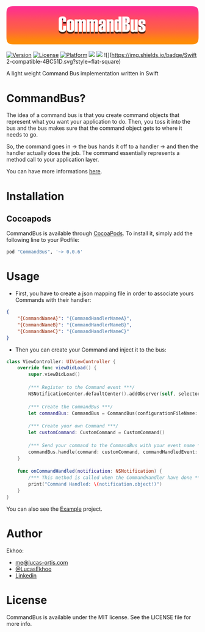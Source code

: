 ![CommandBus](https://github.com/Ekhoo/CommandBus/blob/master/Source/Asset/CommandBus.png)

[![Version](https://img.shields.io/cocoapods/v/CommandBus.svg?style=flat)](http://cocoapods.org/pods/CommandBus)
[![License](https://img.shields.io/cocoapods/l/CommandBus.svg?style=flat)](http://cocoapods.org/pods/CommandBus)
[![Platform](https://img.shields.io/cocoapods/p/CommandBus.svg?style=flat)](http://cocoapods.org/pods/CommandBus)
![](https://img.shields.io/badge/Supported-iOS8-4BC51D.svg?style=flat-square)
![](https://img.shields.io/badge/Carthage-unavailable-red.svg?style=flat)
![](https://img.shields.io/badge/Swift 2-compatible-4BC51D.svg?style=flat-square)

A light weight Command Bus implementation written in Swift

# CommandBus?
The idea of a command bus is that you create command objects that represent what you want your application to do. Then, you toss it into the bus and the bus makes sure that the command object gets to where it needs to go.

So, the command goes in -> the bus hands it off to a handler -> and then the handler actually does the job. The command essentially represents a method call to your application layer.

You can have more informations [here](http://culttt.com/2014/11/10/creating-using-command-bus/).

# Installation
## Cocoapods
CommandBus is available through [CocoaPods](http://cocoapods.org). To install
it, simply add the following line to your Podfile:

```ruby
pod "CommandBus", '~> 0.0.6'
```

# Usage
- First, you have to create a json mapping file in order to associate yours Commands with their handler:

```json
{
    "{CommandNameA}": "{CommandHandlerNameA}",
    "{CommandNameB}": "{CommandHandlerNameB}",
    "{CommandNameC}": "{CommandHandlerNameC}"
}
```

- Then you can create your Command and inject it to the bus:

```swift
class ViewController: UIViewController {
    override func viewDidLoad() {
        super.viewDidLoad()
        
        /*** Register to the Command event ***/
        NSNotificationCenter.defaultCenter().addObserver(self, selector: "onCommandHandled:", name:"COMMAND_DONE", object: nil)
        
        /*** Create the CommandBus ***/
        let commandBus: CommandBus = CommandBus(configurationFileName: "configuration")!
        
        /*** Create your own Command ***/
        let customCommand: CustomCommand = CustomCommand()
        
        /*** Send your command to the CommandBus with your event name ***/
        commandBus.handle(command: customCommand, commandHandledEvent: "COMMAND_DONE")
    }

    func onCommandHandled(notification: NSNotification) {
        /*** This method is called when the CommandHandler have done ***/
        print("Command Handled: \(notification.object!)")
    }
}
```

You can also see the [Example](https://github.com/Ekhoo/CommandBus/tree/master/Example) project.

# Author

Ekhoo:
- me@lucas-ortis.com
- [@LucasEkhoo](https://twitter.com/LucasEkhoo)
- [Linkedin](https://fr.linkedin.com/in/lucasortis)

# License

CommandBus is available under the MIT license. See the LICENSE file for more info.
